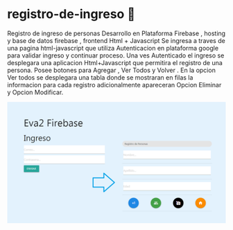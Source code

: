 # registro-de-ingreso :bookmark_tabs:
Registro de ingreso de personas
Desarrollo en Plataforma Firebase , hosting y base de datos firebase , frontend Html + Javascript
Se ingresa a traves de una pagina html-javascript que utiliza Autenticacion en plataforma google para
validar ingreso y continuar proceso.
Una ves Autenticado el ingreso se desplegara una aplicacion Html+Javascript que permitira el registro
de una persona. Posee botones para Agregar , Ver Todos y Volver .
En la opcion Ver todos se desplegara una tabla donde se mostraran en filas la informacion para cada registro
adicionalmente apareceran Opcion Eliminar y Opcion Modificar.

![Registro Ingreso](https://github.com/mlucianosm/IONIC-CATALOGO-HOGAR/blob/master/src/assets/fondopantalla2.png)

